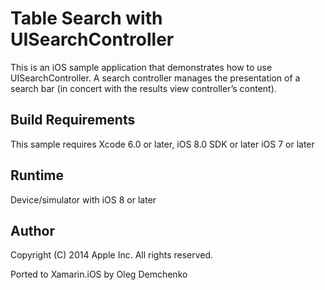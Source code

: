 Table Search with UISearchController
====================================

This is an iOS sample application that demonstrates how to use UISearchController.
A search controller manages the presentation of a search bar (in concert with the results view controller’s content).


Build Requirements
------------------

This sample requires Xcode 6.0 or later, iOS 8.0 SDK or later
iOS 7 or later

Runtime
------------------
Device/simulator with iOS 8 or later

Author
------ 
Copyright (C) 2014 Apple Inc. All rights reserved.

Ported to Xamarin.iOS by Oleg Demchenko